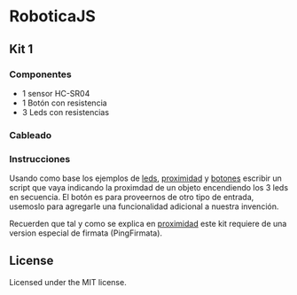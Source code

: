 # RoboticaJS

## Kit 1

### Componentes
- 1 sensor HC-SR04
- 1 Botón con resistencia
- 3 Leds con resistencias

### Cableado

### Instrucciones
Usando como base los ejemplos de [leds](../examples/led), [proximidad](../examples/proximity) y [botones](../examples/button) escribir un script que vaya indicando la proximdad de un objeto encendiendo los 3 leds en secuencia. El botón es para proveernos de otro tipo de entrada, usemoslo para agregarle una funcionalidad adicional a nuestra invención.  

Recuerden que tal y como se explica en [proximidad](../examples/proximity) este kit requiere de una version especial de firmata (PingFirmata). 
## License
Licensed under the MIT license.
